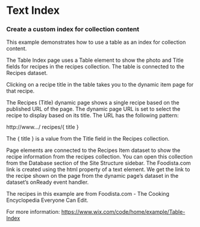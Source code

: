 # Text Index
### Create a custom index for collection content

This example demonstrates how to use a table as an index for collection content.

The Table Index page uses a Table element to show the photo and Title fields for recipes in the recipes collection. The table is connected to the Recipes dataset.

Clicking on a recipe title in the table takes you to the dynamic item page for that recipe.

The Recipes (Title) dynamic page shows a single recipe based on the published URL of the page. The dynamic page URL is set to select the recipe to display based on its title. The URL has the following pattern:

http://www.../  recipes/{ title }

The { title } is a value from the Title field in the Recipes collection.

Page elements are connected to the Recipes Item dataset to show the recipe information from the recipes collection. You can open this collection from the Database section of the Site Structure sidebar. The Foodista.com link is created using the html property of a text element. We get the link to the recipe shown on the page from the dynamic page’s dataset in the dataset’s onReady event handler.

The recipes in this example are from Foodista.com - The Cooking Encyclopedia Everyone Can Edit.

For more information: https://www.wix.com/code/home/example/Table-Index
